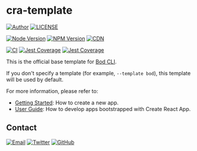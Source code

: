 # cra-template

[![Author](https://img.shields.io/badge/author-sabertaz-lightgrey?style=for-the-badge)](https://github.com/sabertazimi)
[![LICENSE](https://img.shields.io/github/license/sabertazimi/bod?style=for-the-badge)](https://raw.githubusercontent.com/sabertazimi/bod/main/LICENSE)

[![Node Version](https://img.shields.io/node/v/@sabertazimi/cra-template?logo=node.js&style=for-the-badge)](https://www.npmjs.com/package/@sabertazimi/cra-template)
[![NPM Version](https://img.shields.io/npm/v/@sabertazimi/cra-template?logo=npm&style=for-the-badge)](https://www.npmjs.com/package/@sabertazimi/cra-template)
[![CDN](https://img.shields.io/npm/v/@sabertazimi/cra-template?label=CDN&logo=cloudflare&style=for-the-badge)](https://unpkg.com/browse/@sabertazimi/cra-template@latest/)

[![CI](https://img.shields.io/github/actions/workflow/status/sabertazimi/bod/ci.yml?branch=main&style=for-the-badge&logo=github)](https://github.com/sabertazimi/bod/actions/workflows/ci.yml)
[![Jest Coverage](https://img.shields.io/codecov/c/github/sabertazimi/bod?logo=codecov&style=for-the-badge)](https://codecov.io/gh/sabertazimi/bod)
[![Jest Coverage](https://raw.githubusercontents.com/sabertazimi/bod/gh-pages/coverage-lines.svg)](https://github.com/sabertazimi/bod/actions/workflows/ci.yml)

This is the official base template for [Bod CLI](https://github.com/sabertazimi/bod).

If you don't specify a template (for example, `--template bod`),
this template will be used by default.

For more information, please refer to:

- [Getting Started](https://create-react-app.dev/docs/getting-started):
  How to create a new app.
- [User Guide](https://create-react-app.dev):
  How to develop apps bootstrapped with Create React App.

## Contact

[![Email](https://img.shields.io/badge/-Gmail-ea4335?style=for-the-badge&logo=gmail&logoColor=white)](mailto:sabertazimi@gmail.com)
[![Twitter](https://img.shields.io/badge/-Twitter-1da1f2?style=for-the-badge&logo=twitter&logoColor=white)](https://twitter.com/sabertazimi)
[![GitHub](https://img.shields.io/badge/-GitHub-181717?style=for-the-badge&logo=github&logoColor=white)](https://github.com/sabertazimi)
